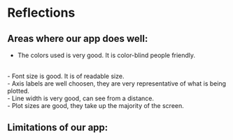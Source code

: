 # Reflections

## Areas where our app does well:
- The colors used is very good. It is color-blind people friendly.
<br>
- Font size is good. It is of readable size.
<br> 
- Axis labels are well choosen, they are very representative of what is being plotted.
<br>
- Line width is very good, can see from a distance.
<br>
- Plot sizes are good, they take up the majority of the screen.

## Limitations of our app:
